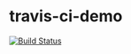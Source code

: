 # travis-ci-demo

[![Build Status](https://travis-ci.org/dyygtfx/travis-ci-demo.svg?branch=master)](https://travis-ci.org/dyygtfx/travis-ci-demo)
